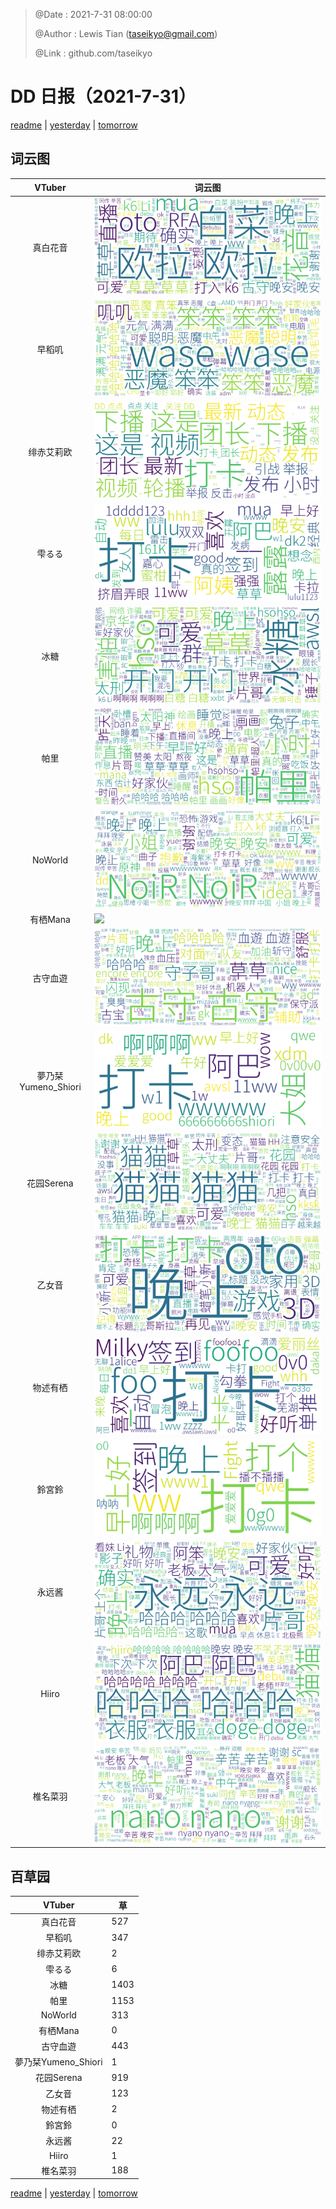 > @Date    : 2021-7-31 08:00:00
>
> @Author  : Lewis Tian (taseikyo@gmail.com)
>
> @Link    : github.com/taseikyo

# DD 日报（2021-7-31）

[readme](../README.md) | [yesterday](2021-7-30.md) | [tomorrow](2021-8-1.md)

## 词云图

|VTuber|词云图|
|:-:|-|
|真白花音|![](../../images/daily/21402309_2021-7-31_purge_wordcloud.png)|
|早稻叽|![](../../images/daily/41682_2021-7-31_purge_wordcloud.png)|
|绯赤艾莉欧|![](../../images/daily/21396545_2021-7-31_purge_wordcloud.png)|
|雫るる|![](../../images/daily/21013446_2021-7-31_purge_wordcloud.png)|
|冰糖|![](../../images/daily/876396_2021-7-31_purge_wordcloud.png)|
|帕里|![](../../images/daily/4895312_2021-7-31_purge_wordcloud.png)|
|NoWorld|![](../../images/daily/21448649_2021-7-31_purge_wordcloud.png)|
|有栖Mana|![](../../images/daily/6542258_2021-7-31_purge_wordcloud.png)|
|古守血遊|![](../../images/daily/8725120_2021-7-31_purge_wordcloud.png)|
|夢乃栞Yumeno_Shiori|![](../../images/daily/14052636_2021-7-31_purge_wordcloud.png)|
|花园Serena|![](../../images/daily/14327465_2021-7-31_purge_wordcloud.png)|
|乙女音|![](../../images/daily/21320551_2021-7-31_purge_wordcloud.png)|
|物述有栖|![](../../images/daily/21449083_2021-7-31_purge_wordcloud.png)|
|鈴宮鈴|![](../../images/daily/21685677_2021-7-31_purge_wordcloud.png)|
|永远酱|![](../../images/daily/21701071_2021-7-31_purge_wordcloud.png)|
|Hiiro|![](../../images/daily/21919321_2021-7-31_purge_wordcloud.png)|
|椎名菜羽|![](../../images/daily/22347054_2021-7-31_purge_wordcloud.png)|

## 百草园

|VTuber|草|
|:-:|-|
|真白花音|527|
|早稻叽|347|
|绯赤艾莉欧|2|
|雫るる|6|
|冰糖|1403|
|帕里|1153|
|NoWorld|313|
|有栖Mana|0|
|古守血遊|443|
|夢乃栞Yumeno_Shiori|1|
|花园Serena|919|
|乙女音|123|
|物述有栖|2|
|鈴宮鈴|0|
|永远酱|22|
|Hiiro|1|
|椎名菜羽|188|

[readme](../README.md) | [yesterday](2021-7-30.md) | [tomorrow](2021-8-1.md)
